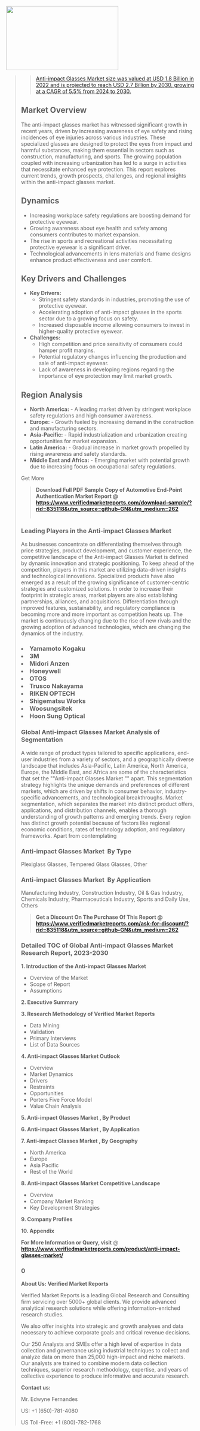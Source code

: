 <img src="https://ffe5etoiles.com/wp-content/uploads/2024/12/MST1-300x171.png" alt="" width="300" height="171" class="alignnone size-medium wp-image-20088" /><blockquote id="" class=""><a href="https://www.verifiedmarketreports.com/download-sample/?rid=870216&utm_source=github-GN&utm_medium=262" target="_blank"><blockquote id="" class=""><a href="https://www.verifiedmarketreports.com/download-sample/?rid=835118&utm_source=github-GN&utm_medium=262" target="_blank">Anti-impact Glasses Market size was valued at USD 1.8 Billion in 2022 and is projected to reach USD 2.7 Billion by 2030, growing at a CAGR of 5.5% from 2024 to 2030.</a></blockquote><p><h2>Market Overview</h2><p>The anti-impact glasses market has witnessed significant growth in recent years, driven by increasing awareness of eye safety and rising incidences of eye injuries across various industries. These specialized glasses are designed to protect the eyes from impact and harmful substances, making them essential in sectors such as construction, manufacturing, and sports. The growing population coupled with increasing urbanization has led to a surge in activities that necessitate enhanced eye protection. This report explores current trends, growth prospects, challenges, and regional insights within the anti-impact glasses market.</p><h2>Dynamics</h2><ul> <li>Increasing workplace safety regulations are boosting demand for protective eyewear.</li> <li>Growing awareness about eye health and safety among consumers contributes to market expansion.</li> <li>The rise in sports and recreational activities necessitating protective eyewear is a significant driver.</li> <li>Technological advancements in lens materials and frame designs enhance product effectiveness and user comfort.</li></ul><h2>Key Drivers and Challenges</h2><ul> <li><strong>Key Drivers:</strong> <ul> <li>Stringent safety standards in industries, promoting the use of protective eyewear.</li> <li>Accelerating adoption of anti-impact glasses in the sports sector due to a growing focus on safety.</li> <li>Increased disposable income allowing consumers to invest in higher-quality protective eyewear.</li> </ul> </li> <li><strong>Challenges:</strong> <ul> <li>High competition and price sensitivity of consumers could hamper profit margins.</li> <li>Potential regulatory changes influencing the production and sale of anti-impact eyewear.</li> <li>Lack of awareness in developing regions regarding the importance of eye protection may limit market growth.</li> </ul> </li></ul><h2>Region Analysis</h2><ul> <li><strong>North America:</strong> - A leading market driven by stringent workplace safety regulations and high consumer awareness. </li> <li><strong>Europe:</strong> - Growth fueled by increasing demand in the construction and manufacturing sectors. </li> <li><strong>Asia-Pacific:</strong> - Rapid industrialization and urbanization creating opportunities for market expansion. </li> <li><strong>Latin America:</strong> - Gradual increase in market growth propelled by rising awareness and safety standards. </li> <li><strong>Middle East and Africa:</strong> - Emerging market with potential growth due to increasing focus on occupational safety regulations.</li></ul><p>Get More</p></p><blockquote id="" class=""><strong>Download Full PDF Sample Copy of Automotive End-Point Authentication Market Report @ <a href="https://www.verifiedmarketreports.com/download-sample/?rid=835118&utm_source=github-GN&utm_medium=262" target="_blank">https://www.verifiedmarketreports.com/download-sample/?rid=835118&utm_source=github-GN&utm_medium=262</a></strong><br /><br /></blockquote><h3 id="" class="">Leading Players in the&nbsp;Anti-impact Glasses Market </h3><p>As businesses concentrate on differentiating themselves through price strategies, product development, and customer experience, the competitive landscape of the Anti-impact Glasses Market is defined by dynamic innovation and strategic positioning. To keep ahead of the competition, players in this market are utilizing data-driven insights and technological innovations. Specialized products have also emerged as a result of the growing significance of customer-centric strategies and customized solutions. In order to increase their footprint in strategic areas, market players are also establishing partnerships, alliances, and acquisitions. Differentiation through improved features, sustainability, and regulatory compliance is becoming more and more important as competition heats up. The market is continuously changing due to the rise of new rivals and the growing adoption of advanced technologies, which are changing the dynamics of the industry.</p><h3 class=""><li>Yamamoto Kogaku</li><li> 3M</li><li> Midori Anzen</li><li> Honeywell</li><li> OTOS</li><li> Trusco Nakayama</li><li> RIKEN OPTECH</li><li> Shigematsu Works</li><li> Woosungsitek</li><li> Hoon Sung Optical</h3><h3 id="" class="">Global&nbsp;Anti-impact Glasses Market Analysis of Segmentation</h3><p id="" class="">A wide range of product types tailored to specific applications, end-user industries from a variety of sectors, and a geographically diverse landscape that includes Asia-Pacific, Latin America, North America, Europe, the Middle East, and Africa are some of the characteristics that set the ""Anti-impact Glasses Market "" apart. This segmentation strategy highlights the unique demands and preferences of different markets, which are driven by shifts in consumer behavior, industry-specific advancements, and technological breakthroughs. Market segmentation, which separates the market into distinct product offers, applications, and distribution channels, enables a thorough understanding of growth patterns and emerging trends. Every region has distinct growth potential because of factors like regional economic conditions, rates of technology adoption, and regulatory frameworks. Apart from contemplating</p><h3 id="" class="">Anti-impact Glasses Market &nbsp;By Type</h3><p>Plexiglass Glasses, Tempered Glass Glasses, Other</p><h3 id="" class="">Anti-impact Glasses Market &nbsp;By Application</h3><p class="">Manufacturing Industry, Construction Industry, Oil & Gas Industry, Chemicals Industry, Pharmaceuticals Industry, Sports and Daily Use, Others</p><blockquote id="" class=""><strong>Get a Discount On The Purchase Of This Report @ <a href="https://www.verifiedmarketreports.com/download-sample/?rid=835118&utm_source=github-GN&utm_medium=262" target="_blank">https://www.verifiedmarketreports.com/ask-for-discount/?rid=835118&utm_source=github-GN&utm_medium=262</a></strong></blockquote><h3 id="" class="">Detailed TOC of Global Anti-impact Glasses Market Research Report, 2023-2030</h3><p id="" class=""><strong>1. Introduction of the Anti-impact Glasses Market </strong></p><ul><li>Overview of the Market</li><li>Scope of Report</li><li>Assumptions</li></ul><p id="" class=""><strong>2. Executive Summary</strong></p><p id="" class=""><strong>3. Research Methodology of Verified Market Reports</strong></p><ul><li>Data Mining</li><li>Validation</li><li>Primary Interviews</li><li>List of Data Sources</li></ul><p id="" class=""><strong>4. Anti-impact Glasses Market Outlook</strong></p><ul><li>Overview</li><li>Market Dynamics</li><li>Drivers</li><li>Restraints</li><li>Opportunities</li><li>Porters Five Force Model</li><li>Value Chain Analysis</li></ul><p id="" class=""><strong>5. Anti-impact Glasses Market , By Product</strong></p><p id="" class=""><strong>6. Anti-impact Glasses Market , By Application</strong></p><p id="" class=""><strong>7. Anti-impact Glasses Market , By Geography</strong></p><ul><li>North America</li><li>Europe</li><li>Asia Pacific</li><li>Rest of the World</li></ul><p id="" class=""><strong>8. Anti-impact Glasses Market Competitive Landscape</strong></p><ul><li>Overview</li><li>Company Market Ranking</li><li>Key Development Strategies</li></ul><p id="" class=""><strong>9. Company Profiles</strong></p><p id="" class=""><strong>10. Appendix</strong></p><p><strong>For More Information or Query, visit</strong>&nbsp;@ <strong><a href="https://www.verifiedmarketreports.com/product/anti-impact-glasses-market/" target="_blank">https://www.verifiedmarketreports.com/product/anti-impact-glasses-market/</a></strong></p><h3 id="" class="">0</h3><p id="" class=""><strong>About Us: Verified Market Reports</strong></p><p id="" class="">Verified Market Reports is a leading Global Research and Consulting firm servicing over 5000+ global clients. We provide advanced analytical research solutions while offering information-enriched research studies.</p><p id="" class="">We also offer insights into strategic and growth analyses and data necessary to achieve corporate goals and critical revenue decisions.</p><p id="" class="">Our 250 Analysts and SMEs offer a high level of expertise in data collection and governance using industrial techniques to collect and analyze data on more than 25,000 high-impact and niche markets. Our analysts are trained to combine modern data collection techniques, superior research methodology, expertise, and years of collective experience to produce informative and accurate research.</p><p id="" class=""><strong>Contact us:</strong></p><p id="" class="">Mr. Edwyne Fernandes</p><p id="" class="">US: +1 (650)-781-4080</p><p id="" class="">US Toll-Free: +1 (800)-782-1768</p>

